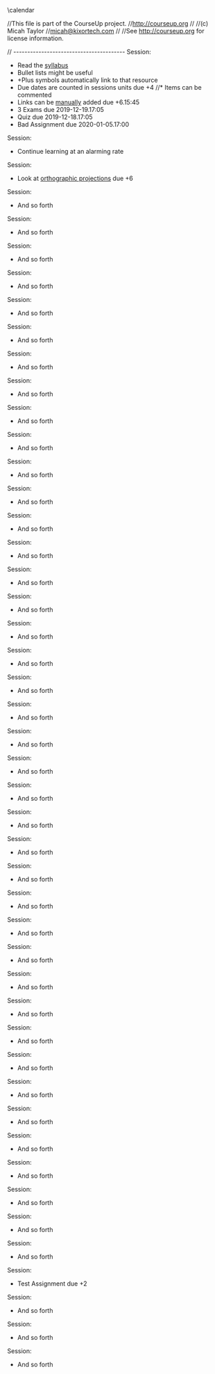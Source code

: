 \calendar

//This file is part of the CourseUp project.
//http://courseup.org
//
//(c) Micah Taylor
//micah@kixortech.com
//
//See http://courseup.org for license information.


// ----------------------------------------
Session:
* Read the [syllabus](/syllabus/)
* Bullet lists might be useful
 * +Plus symbols automatically link to that resource
 * Due dates are counted in sessions units due +4
 //* Items can be commented
 * Links can be <a href="perspective">manually</a> added due +6.15:45
 * 3 Exams due 2019-12-19.17:05
 * Quiz due 2019-12-18.17:05
 * Bad Assignment due 2020-01-05.17:00

Session:
* Continue learning at an alarming rate

Session:
* Look at [orthographic projections](/orthographic/) due +6

Session:
* And so forth

Session:
* And so forth

Session:
* And so forth

Session:
* And so forth

Session:
* And so forth

Session:
* And so forth

Session:
* And so forth

Session:
* And so forth

Session:
* And so forth

Session:
* And so forth

Session:
* And so forth

Session:
* And so forth

Session:
* And so forth

Session:
* And so forth

Session:
* And so forth

Session:
* And so forth

Session:
* And so forth

Session:
* And so forth

Session:
* And so forth

Session:
* And so forth

Session:
* And so forth

Session:
* And so forth

Session:
* And so forth

Session:
* And so forth

Session:
* And so forth

Session:
* And so forth

Session:
* And so forth

Session:
* And so forth

Session:
* And so forth

Session:
* And so forth

Session:
* And so forth

Session:
* And so forth

Session:
* And so forth

Session:
* And so forth

Session:
* And so forth

Session:
* And so forth

Session:
* And so forth

Session:
* And so forth

Session:
* And so forth

Session:
* And so forth

Session:
* Test Assignment due +2

Session:
* And so forth

Session:
* And so forth

Session:
* And so forth
